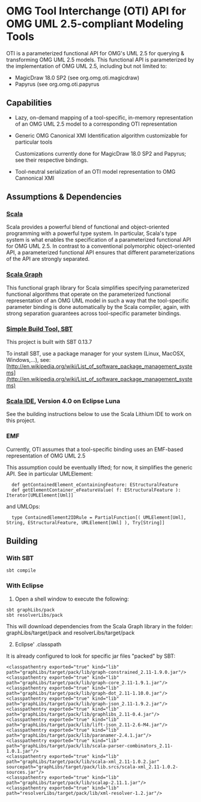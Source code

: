 # OMG Tool Interchange (OTI) API for OMG UML 2.5-compliant Modeling Tools

OTI is a parameterized functional API for OMG's UML 2.5 for querying & transforming OMG UML 2.5 models.
This functional API is parameterized by the implementation of OMG UML 2.5, including but not limited to:
- MagicDraw 18.0 SP2 (see org.omg.oti.magicdraw)
- Papyrus (see org.omg.oti.papyrus

## Capabilities

- Lazy, on-demand mapping of a tool-specific, in-memory representation of an OMG UML 2.5 model 
  to a corresponding OTI representation
 
- Generic OMG Canonical XMI Identification algorithm customizable for particular tools

  Customizations currently done for MagicDraw 18.0 SP2 and Papyrus; see their respective bindings. 

- Tool-neutral serialization of an OTI model representation to OMG Cannonical XMI

## Assumptions & Dependencies

### [Scala](http://www.scala-lang.org)

Scala provides a powerful blend of functional and object-oriented programming with a powerful type system.
In particular, Scala's type system is what enables the specification of a parameterized functional API for OMG UML 2.5.
In contrast to a conventional polymorphic object-oriented API, a parameterized functional API ensures that different parameterizations of the API are strongly separated. 

### [Scala Graph](http://www.scala-graph.org)

This functional graph library for Scala simplifies specifying parameterized functional algorithms that operate on the parameterized functional representation of an OMG UML model in such a way that the tool-specific parameter binding is done automatically by the Scala compiler, again, with strong separation guarantees across tool-specific parameter bindings.

### [Simple Build Tool, SBT](http://www.scala-sbt.org/documentation.html)

This project is built with SBT 0.13.7

To install SBT, use a package manager for your system (Linux, MacOSX, Windows,...), see: [http://en.wikipedia.org/wiki/List_of_software_package_management_systems](http://en.wikipedia.org/wiki/List_of_software_package_management_systems)

### [Scala IDE](http://scala-ide.org), Version 4.0 on Eclipse Luna

See the building instructions below to use the Scala Lithium IDE to work on this project.

### EMF

Currently, OTI assumes that a tool-specific binding uses an EMF-based representation of OMG UML 2.5

This assumption could be eventually lifted; for now, it simplifies the generic API.
See in particular UMLElement:

```
  def getContainedElement_eContainingFeature: EStructuralFeature
  def getElementContainer_eFeatureValue( f: EStructuralFeature ): Iterator[UMLElement[Uml]]
```
and UMLOps:

```
  type ContainedElement2IDRule = PartialFunction[( UMLElement[Uml], String, EStructuralFeature, UMLElement[Uml] ), Try[String]]
```
 
## Building

### With SBT

```
sbt compile
```

### With Eclipse

1) Open a shell window to execute the following:

```
sbt graphLibs/pack
sbt resolverLibs/pack
```
This will download dependencies from the Scala Graph library in the folder: graphLibs/target/pack and resolverLibs/target/pack

2) Eclipse' .classpath

It is already configured to look for specific jar files "packed" by SBT:

	<classpathentry exported="true" kind="lib" path="graphLibs/target/pack/lib/graph-constrained_2.11-1.9.0.jar"/>
	<classpathentry exported="true" kind="lib" path="graphLibs/target/pack/lib/graph-core_2.11-1.9.1.jar"/>
	<classpathentry exported="true" kind="lib" path="graphLibs/target/pack/lib/graph-dot_2.11-1.10.0.jar"/>
	<classpathentry exported="true" kind="lib" path="graphLibs/target/pack/lib/graph-json_2.11-1.9.2.jar"/>
	<classpathentry exported="true" kind="lib" path="graphLibs/target/pack/lib/graphlibs_2.11-0.4.jar"/>
	<classpathentry exported="true" kind="lib" path="graphLibs/target/pack/lib/lift-json_2.11-2.6-M4.jar"/>
	<classpathentry exported="true" kind="lib" path="graphLibs/target/pack/lib/paranamer-2.4.1.jar"/>
	<classpathentry exported="true" kind="lib" path="graphLibs/target/pack/lib/scala-parser-combinators_2.11-1.0.1.jar"/>
	<classpathentry exported="true" kind="lib" path="graphLibs/target/pack/lib/scala-xml_2.11-1.0.2.jar" sourcepath="graphLibs/target/pack/lib.srcs/scala-xml_2.11-1.0.2-sources.jar"/>
	<classpathentry exported="true" kind="lib" path="graphLibs/target/pack/lib/scalap-2.11.1.jar"/>
	<classpathentry exported="true" kind="lib" path="resolverLibs/target/pack/lib/xml-resolver-1.2.jar"/>

